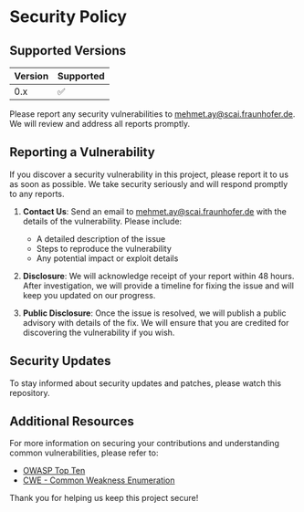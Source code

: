 # Security Policy

## Supported Versions

| Version | Supported          |
| ------- | ------------------ |
| 0.x   | :white_check_mark: |

Please report any security vulnerabilities to [mehmet.ay@scai.fraunhofer.de](mailto:mehmet.ay@scai.fraunhofer.de). We will review and address all reports promptly.

## Reporting a Vulnerability

If you discover a security vulnerability in this project, please report it to us as soon as possible. We take security seriously and will respond promptly to any reports.

1. **Contact Us**: Send an email to [mehmet.ay@scai.fraunhofer.de](mailto:mehmet.ay@scai.fraunhofer.de) with the details of the vulnerability. Please include:
   - A detailed description of the issue
   - Steps to reproduce the vulnerability
   - Any potential impact or exploit details

2. **Disclosure**: We will acknowledge receipt of your report within 48 hours. After investigation, we will provide a timeline for fixing the issue and will keep you updated on our progress.

3. **Public Disclosure**: Once the issue is resolved, we will publish a public advisory with details of the fix. We will ensure that you are credited for discovering the vulnerability if you wish.

## Security Updates

To stay informed about security updates and patches, please watch this repository.

## Additional Resources

For more information on securing your contributions and understanding common vulnerabilities, please refer to:

- [OWASP Top Ten](https://owasp.org/www-project-top-ten/)
- [CWE - Common Weakness Enumeration](https://cwe.mitre.org/)

Thank you for helping us keep this project secure!
